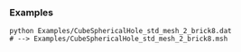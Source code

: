 ### Examples

```
python Examples/CubeSphericalHole_std_mesh_2_brick8.dat
# --> Examples/CubeSphericalHole_std_mesh_2_brick8.msh
```
